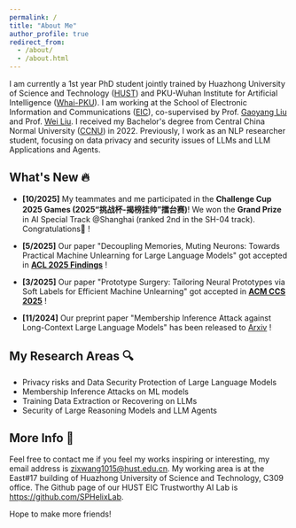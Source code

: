 ```yaml
---
permalink: /
title: "About Me"
author_profile: true
redirect_from: 
  - /about/
  - /about.html
---
```


I am currently a 1st year PhD student jointly trained by Huazhong University of Science and Technology ([HUST](http://www.hust.edu.cn/)) and PKU-Wuhan Institute for Artificial Intelligence ([Whai-PKU](http://whai.pku.edu.cn/index.htm)).
I am working at the School of Electronic Information and Communications ([EIC](http://ei.hust.edu.cn/)), co-supervised by Prof. [Gaoyang Liu](https://gyliu1991.github.io) and Prof. [Wei Liu](https://faculty.hust.edu.cn/wliu/zh_CN/index.htm). 
I received my Bachelor's degree from Central China Normal University ([CCNU](https://www.ccnu.edu.cn/)) in 2022.
Previously, I work as an NLP researcher student, focusing on data privacy and security issues of LLMs and LLM Applications and Agents.

What's New 🔥
------
- **[10/2025]** My teammates and me participated in the **Challenge Cup 2025 Games (2025“挑战杯-揭榜挂帅”擂台赛)**! We won the **Grand Prize** in AI Special Track @Shanghai (ranked 2nd in the SH-04 track). Congratulations🎉 !

- **[5/2025]** Our paper "Decoupling Memories, Muting Neurons: Towards Practical Machine Unlearning for Large Language Models" got accepted in [**ACL 2025 Findings**](https://2025.aclweb.org/) !

- **[3/2025]** Our paper "Prototype Surgery: Tailoring Neural Prototypes via Soft Labels for Efficient Machine Unlearning" got accepted in [**ACM CCS 2025**](https://www.sigsac.org/ccs/CCS2025/) !

- **[11/2024]** Our preprint paper "Membership Inference Attack against Long-Context Large Language Models" has been released to [Arxiv](https://arxiv.org/abs/2411.11424) !

My Research Areas 🔍
------
- Privacy risks and Data Security Protection of Large Language Models
- Membership Inference Attacks on ML models
- Training Data Extraction or Recovering on LLMs
- Security of Large Reasoning Models and LLM Agents

More Info 📧
------
Feel free to contact me if you feel my works inspiring or interesting, my email address is <zixwang1015@hust.edu.cn>.
My working area is at the East#17 building of Huazhong University of Science and Technology, C309 office. The Github page of our HUST EIC Trustworthy AI Lab is <https://github.com/SPHelixLab>.

Hope to make more friends!


